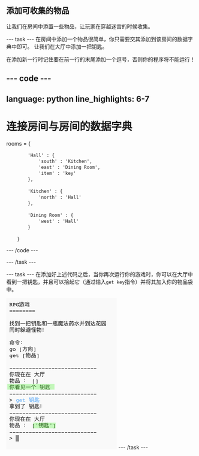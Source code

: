 ## 添加可收集的物品

让我们在房间中添置一些物品，让玩家在穿越迷宫的时候收集。

--- task --- 在房间中添加一个物品很简单，你只需要交其添加到该房间的数据字典中即可。 让我们在大厅中添加一把钥匙。

在添加新一行时记住要在前一行的末尾添加一个逗号，否则你的程序将不能运行！

--- code ---
---
language: python line_highlights: 6-7
---

# 连接房间与房间的数据字典

rooms = {

            'Hall' : {
                'south' : 'Kitchen',
                'east' : 'Dining Room',
                'item' : 'key'
            },
    
            'Kitchen' : {
                'north' : 'Hall'
            },
    
            'Dining Room' : {
                'west' : 'Hall'
            }
    
        }
    

--- /code ---

--- /task ---

--- task --- 在添加好上述代码之后，当你再次运行你的游戏时，你可以在大厅中看到一把钥匙，并且可以拾起它（通过输入`get key`指令）并将其加入你的物品袋中。

![screenshot](images/rpg-key-test.png) --- /task ---